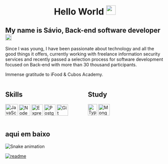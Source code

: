 <div align="center">  

# Hello World <img src="https://em-content.zobj.net/source/apple/354/globe-showing-americas_1f30e.png" width="30" height="30"> 

</div>

My name is Sávio, Back-end software developer <img src="https://em-content.zobj.net/source/apple/354/man-technologist-light-skin-tone_1f468-1f3fb-200d-1f4bb.png" width="20" height="20"> 
---------------------------

Since I was young, I have been passionate about technology and all the good things it offers, currently working with freelance information security services and recently passed a selection process for software development focused on Back-end with more than 30 thousand participants. 

Immense gratitude to iFood & Cubos Academy.

<div align="center">

<div style="display: flex; justify-content: space-between;">
  <div style="width: 48%; text-align: left;">
  
## Skills

<a href="https://developer.mozilla.org/en-US/docs/Web/JavaScript" target="_blank" rel="noreferrer"><img src="https://img.icons8.com/?size=256&id=108784&format=png" width="39" height="37" alt="JavaScript" /></a>
<a href="https://nodejs.org/en/" target="_blank" rel="noreferrer"><img src="https://img.icons8.com/?size=256&id=hsPbhkOH4FMe&format=png" width="36" height="36" alt="NodeJS" /></a>
<a href="https://expressjs.com/" target="_blank" rel="noreferrer"><img src="https://img.icons8.com/?size=256&id=PZQVBAxaueDJ&format=png" width="36" height="36" alt="Express" /></a>
<a href="https://www.postgresql.org/" target="_blank" rel="noreferrer"><img src="https://img.icons8.com/?size=256&id=LwQEs9KnDgIo&format=png" width="36" height="36" alt="PostgreSQL" /></a>
<a href="https://git-scm.com/" target="_blank" rel="noreferrer"><img src="https://img.icons8.com/?size=256&id=20906&format=png" width="36" height="36" alt="Git" /></a>

</div>
  
<div style="width: 48%; text-align: left;">

## Study

<a href="https://www.typescriptlang.org/" target="_blank" rel="noreferrer"><img src="https://raw.githubusercontent.com/danielcranney/readme-generator/main/public/icons/skills/typescript-colored.svg" width="29" height="36" alt="TypeScript" /></a>
<a href="https://www.mongodb.com/" target="_blank" rel="noreferrer"><img src="https://raw.githubusercontent.com/danielcranney/readme-generator/main/public/icons/skills/mongodb-colored.svg" width="36" height="36" alt="MongoDB" /></a>

  </div>
</div>
</div>

## aqui em baixo 

![Snake animation](https://github.com/ssssvio/ssssvio/blob/output/github-contribution-grid-snake.svg)

[![readme](https://github-readme-stats.vercel.app/api/pin/?username=ssssvio&repo=ssssvio&theme=react)](https://github.com/ssssvio/ssssvio)

